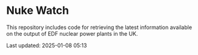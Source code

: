 # Nuke Watch

This repository includes code for retrieving the latest information available on the output of EDF nuclear power plants in the UK.

Last updated: 2025-01-08 05:13